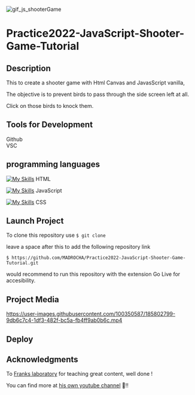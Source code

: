 ![gif_js_shooterGame](https://user-images.githubusercontent.com/100350587/185802678-517479f5-d581-4cf3-8db1-ff3d73afead8.gif)

# Practice2022-JavaScript-Shooter-Game-Tutorial

## Description

This to create a shooter game with Html Canvas and JavasScript vanilla, 

The objective is to prevent birds to pass through the side screen left at all.

Click on those birds to knock them.

## Tools for Development

Github  
VSC

## programming languages 

[![My Skills](https://skills.thijs.gg/icons?i=html)](https://skills.thijs.gg)
HTML 

[![My Skills](https://skills.thijs.gg/icons?i=js)](https://skills.thijs.gg)
 JavaScript 
 
 [![My Skills](https://skills.thijs.gg/icons?i=css)](https://skills.thijs.gg)
 CSS

## Launch Project

To clone this repository use 
`$ git clone`

leave a space after this to add the following repository link

`$ https://github.com/MADROCHA/Practice2022-JavaScript-Shooter-Game-Tutorial.git` 

would recommend to run this repository with the extension Go Live for accesibility.

## Project Media

https://user-images.githubusercontent.com/100350587/185802799-9db6c7c4-1df3-482f-bc5a-fb4ff9ab0b6c.mp4

## Deploy

## Acknowledgments
To [Franks laboratory](https://twitter.com/code_laboratory) for teaching great content, well done !

You can find more at [his own youtube channel](https://www.youtube.com/c/Frankslaboratory)  🦇!!

